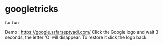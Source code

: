 # googletricks
for fun

Demo : https://google.safarseptyadi.com/
Click the Google logo and wait 3 seconds, the letter 'O' will disappear. To restore it click the logo back.
